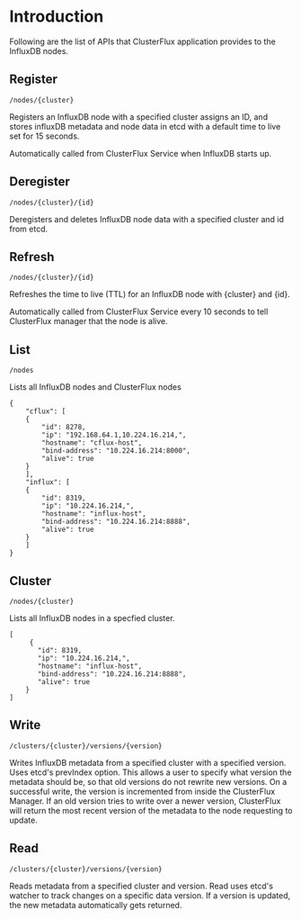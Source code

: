 # Introduction

Following are the list of APIs that ClusterFlux application provides to the InfluxDB nodes.

## Register

`/nodes/{cluster}`

Registers an InfluxDB node with a specified cluster assigns an ID, and stores influxDB metadata and node data in etcd with a default time to live set for 15 seconds.

Automatically called from ClusterFlux Service when InfluxDB starts up.

## Deregister

`/nodes/{cluster}/{id}`

Deregisters and deletes InfluxDB node data with a specified cluster and id from etcd.

## Refresh

`/nodes/{cluster}/{id}`

Refreshes the time to live \(TTL\) for an InfluxDB node with {cluster} and {id}.

Automatically called from ClusterFlux Service every 10 seconds to tell ClusterFlux manager that the node is alive.

## List

`/nodes`

Lists all InfluxDB nodes and ClusterFlux nodes

```
{
    "cflux": [
    {
        "id": 8278,
        "ip": "192.168.64.1,10.224.16.214,",
        "hostname": "cflux-host",
        "bind-address": "10.224.16.214:8000",
        "alive": true
    }
    ],
    "influx": [
    {
        "id": 8319,
        "ip": "10.224.16.214,",
        "hostname": "influx-host",
        "bind-address": "10.224.16.214:8888",
        "alive": true
    }
    ]
}
```

## Cluster

`/nodes/{cluster}`

Lists all InfluxDB nodes in a specfied cluster.

```
[
     {
       "id": 8319,
       "ip": "10.224.16.214,",
       "hostname": "influx-host",
       "bind-address": "10.224.16.214:8888",
       "alive": true
    }
]

```

## Write

`/clusters/{cluster}/versions/{version}`

Writes InfluxDB metadata from a specified cluster with a specified version.  Uses etcd's prevIndex option. This allows a user to specify what version the metadata should be, so that old versions do not rewrite new versions. On a successful write, the version is incremented from inside the ClusterFlux Manager. If an old version tries to write over a newer version, ClusterFlux will return the most recent version of the metadata to the node requesting to update.

## Read

`/clusters/{cluster}/versions/{version}`

Reads metadata from a specified cluster and version. Read uses etcd's watcher to track changes on a specific data version. If a version is updated, the new metadata automatically gets returned.
